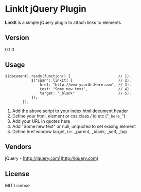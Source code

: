 # LinkIt jQuery Plugin #

**LinkIt** is a simple jQuery plugin to attach links to elements

## Version ##
0.1.0

## Usage ##
    $(document).ready(function() { 						// 1).
                $("span").linkIt( { 					// 2).
                    href: "http://www.yourUrlHere.com",	// 3).
                    text: "Some new text", 				// 4).
                    target: "_blank" 					// 5).
                });
            });
1. Add the above script to your index.html document header
1. Define your html, element or css class / id etc ("`_here_`")
1. Add your URL in quotes here
1. Add "Some new text" or null, unquoted to set exising element
1. Define href window target, i.e. _parent, _blank, _self, _top

## Vendors ##
jQuery - [http://jquery.com](http://jquery.com)

## License ##
MIT License
